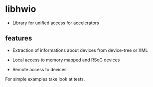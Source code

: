 # libhwio

* Library for unified access for accelerators


## features

* Extraction of informations about devices from device-tree or XML

* Local access to memory mapped and RSoC devices

* Remote access to devices


For simple examples take look at tests.

